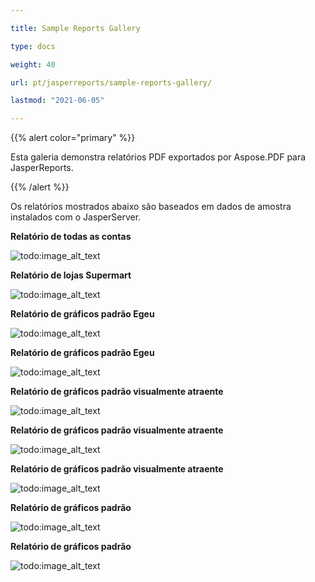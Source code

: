 ```yaml
---

title: Sample Reports Gallery

type: docs

weight: 40

url: pt/jasperreports/sample-reports-gallery/

lastmod: "2021-06-05"

---
```




{{% alert color="primary" %}}



Esta galeria demonstra relatórios PDF exportados por Aspose.PDF para JasperReports.



{{% /alert %}}



Os relatórios mostrados abaixo são baseados em dados de amostra instalados com o JasperServer.



**Relatório de todas as contas**



![todo:image_alt_text](sample-reports-gallery_1.png)







**Relatório de lojas Supermart**



![todo:image_alt_text](sample-reports-gallery_2.png)







**Relatório de gráficos padrão Egeu**



![todo:image_alt_text](sample-reports-gallery_3.png)







**Relatório de gráficos padrão Egeu**



![todo:image_alt_text](sample-reports-gallery_4.png)







**Relatório de gráficos padrão visualmente atraente**



![todo:image_alt_text](sample-reports-gallery_5.png)







**Relatório de gráficos padrão visualmente atraente**



![todo:image_alt_text](sample-reports-gallery_6.png)







**Relatório de gráficos padrão visualmente atraente**



![todo:image_alt_text](sample-reports-gallery_7.png)








**Relatório de gráficos padrão**

![todo:image_alt_text](sample-reports-gallery_8.png)

**Relatório de gráficos padrão**

![todo:image_alt_text](sample-reports-gallery_9.png)